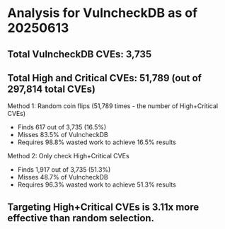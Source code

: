 # Analysis for VulncheckDB as of 20250613

## Total VulncheckDB CVEs: 3,735
## Total High and Critical CVEs: 51,789 (out of 297,814 total CVEs)

Method 1: Random coin flips (51,789 times - the number of High+Critical CVEs)
  - Finds 617 out of 3,735 (16.5%)
  - Misses 83.5% of VulncheckDB
  - Requires 98.8% wasted work to achieve 16.5% results

Method 2: Only check High+Critical CVEs
  - Finds 1,917 out of 3,735 (51.3%)
  - Misses 48.7% of VulncheckDB
  - Requires 96.3% wasted work to achieve 51.3% results

## Targeting High+Critical CVEs is 3.11x more effective than random selection.
